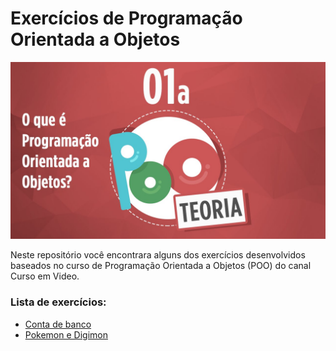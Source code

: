 # Exercícios de Programação Orientada a Objetos
!["Thumbnail playlist POO"](./readme.jpg)

<p>Neste repositório você encontrara alguns dos exercícios desenvolvidos baseados no curso de Programação Orientada a Objetos (POO) do canal Curso em Video.</p>

### Lista de exercícios:
- [Conta de banco](./ContaBancaria)
- [Pokemon e Digimon](./PokemonDigimon)